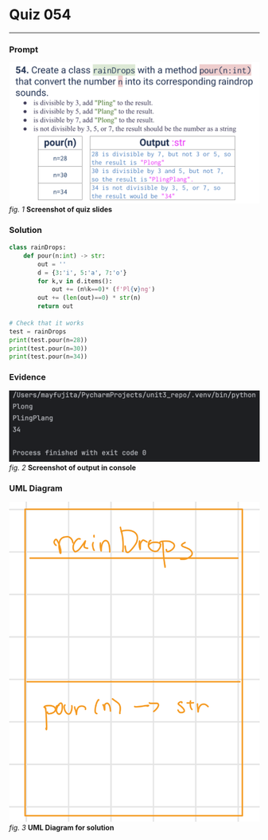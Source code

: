 # Quiz 054
<hr>

### Prompt
![](images/quiz_054_slide.png)
*fig. 1* **Screenshot of quiz slides**

### Solution
```.py
class rainDrops:
    def pour(n:int) -> str:
        out = ''
        d = {3:'i', 5:'a', 7:'o'}
        for k,v in d.items():
            out += (n%k==0)* (f'Pl{v}ng')
        out += (len(out)==0) * str(n)
        return out

# Check that it works
test = rainDrops
print(test.pour(n=28))
print(test.pour(n=30))
print(test.pour(n=34))
```

### Evidence
![](images/quiz_054_evidence.png)
*fig. 2* **Screenshot of output in console**

### UML Diagram
![](images/quiz_054_diagram.jpeg)
*fig. 3* **UML Diagram for solution**
